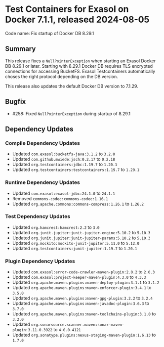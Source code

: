 # Test Containers for Exasol on Docker 7.1.1, released 2024-08-05

Code name: Fix startup of Docker DB 8.29.1

## Summary

This release fixes a `NullPointerException` when starting an Exasol Docker DB 8.29.1 or later. Starting with 8.29.1 Docker DB requires TLS encrypted connections for accessing BucketFS. Exasol Testcontainers automatically choses the right protocol depending on the DB version.

This release also updates the default Docker DB version to 7.1.29.

## Bugfix

* #258: Fixed `NullPointerException` during startup of 8.29.1

## Dependency Updates

### Compile Dependency Updates

* Updated `com.exasol:bucketfs-java:3.1.2` to `3.2.0`
* Updated `com.github.mwiede:jsch:0.2.17` to `0.2.18`
* Updated `org.testcontainers:jdbc:1.19.7` to `1.20.1`
* Updated `org.testcontainers:testcontainers:1.19.7` to `1.20.1`

### Runtime Dependency Updates

* Updated `com.exasol:exasol-jdbc:24.1.0` to `24.1.1`
* Removed `commons-codec:commons-codec:1.16.1`
* Updated `org.apache.commons:commons-compress:1.26.1` to `1.26.2`

### Test Dependency Updates

* Updated `org.hamcrest:hamcrest:2.2` to `3.0`
* Updated `org.junit.jupiter:junit-jupiter-engine:5.10.2` to `5.10.3`
* Updated `org.junit.jupiter:junit-jupiter-params:5.10.2` to `5.10.3`
* Updated `org.mockito:mockito-junit-jupiter:5.11.0` to `5.12.0`
* Updated `org.testcontainers:junit-jupiter:1.19.7` to `1.20.1`

### Plugin Dependency Updates

* Updated `com.exasol:error-code-crawler-maven-plugin:2.0.2` to `2.0.3`
* Updated `com.exasol:project-keeper-maven-plugin:4.3.0` to `4.3.3`
* Updated `org.apache.maven.plugins:maven-deploy-plugin:3.1.1` to `3.1.2`
* Updated `org.apache.maven.plugins:maven-enforcer-plugin:3.4.1` to `3.5.0`
* Updated `org.apache.maven.plugins:maven-gpg-plugin:3.2.2` to `3.2.4`
* Updated `org.apache.maven.plugins:maven-javadoc-plugin:3.6.3` to `3.7.0`
* Updated `org.apache.maven.plugins:maven-toolchains-plugin:3.1.0` to `3.2.0`
* Updated `org.sonarsource.scanner.maven:sonar-maven-plugin:3.11.0.3922` to `4.0.0.4121`
* Updated `org.sonatype.plugins:nexus-staging-maven-plugin:1.6.13` to `1.7.0`
